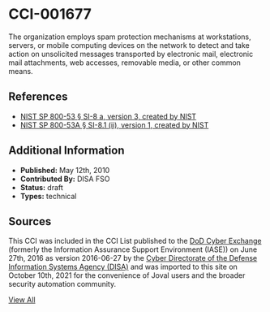 # CCI-001677

The organization employs spam protection mechanisms at workstations, servers, or mobile computing devices on the network to detect and take action on unsolicited messages transported by electronic mail, electronic mail attachments, web accesses, removable media, or other common means.

## References ##

* [NIST SP 800-53 § SI-8 a, version 3, created by NIST](http://csrc.nist.gov/publications/PubsSPs.html)
* [NIST SP 800-53A § SI-8.1 (ii), version 1, created by NIST](http://csrc.nist.gov/publications/PubsSPs.html)


## Additional Information ##

* **Published:** May 12th, 2010
* **Contributed By:** DISA FSO
* **Status:** draft
* **Types:** technical

## Sources ##

This CCI was included in the CCI List published to the [DoD Cyber Exchange](https://public.cyber.mil/stigs/cci/)
(formerly the Information Assurance Support Environment (IASE)) on June 27th, 2016 as version
2016-06-27 by the [Cyber Directorate of the Defense Information Systems Agency (DISA)](https://public.cyber.mil/about-cyber/)
and was imported to this site on October 10th, 2021 for the convenience of Joval users and the broader
security automation community.

[View All](../README.md)
